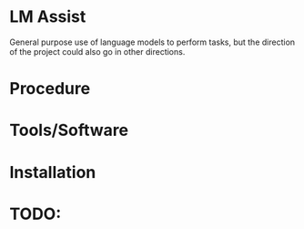 # LM Assist
General purpose use of language models to perform tasks, but the direction of the project could also go in other directions.


# Procedure

# Tools/Software

# Installation

# TODO: